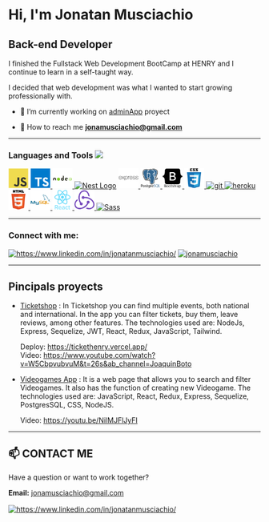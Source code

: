 # Hi, I'm Jonatan Musciachio
## Back-end Developer


I finished the Fullstack Web Development BootCamp at HENRY and I continue to learn in a self-taught way.

I decided that web development was what I wanted to start growing professionally with.</h3>

- 🎫 I’m currently working on [adminApp](https://github.com/tomasbarcojo/adm-app) proyect

- 📧 How to reach me **jonamusciachio@gmail.com**

---

<h3 align="left">Languages and Tools <img src = "https://media2.giphy.com/media/QssGEmpkyEOhBCb7e1/giphy.gif?cid=ecf05e47a0n3gi1bfqntqmob8g9aid1oyj2wr3ds3mg700bl&rid=giphy.gif" width = 32px></h3>
<p align="left"> 
 <a href="https://developer.mozilla.org/en-US/docs/Web/JavaScript" target="_blank" rel="noreferrer"> <img src="https://raw.githubusercontent.com/devicons/devicon/master/icons/javascript/javascript-original.svg" alt="javascript" width="40" height="40"/> </a> 
<a href="https://www.typescriptlang.org/" target="_blank" rel="noreferrer"> <img src="https://raw.githubusercontent.com/devicons/devicon/master/icons/typescript/typescript-original.svg" alt="typescript" width="40" height="40"/> </a>
<a href="https://nodejs.org" target="_blank" rel="noreferrer"> <img src="https://raw.githubusercontent.com/devicons/devicon/master/icons/nodejs/nodejs-original-wordmark.svg" alt="nodejs" width="40" height="40"/> </a>
 <a href="http://nestjs.com/" target="blank"><img src="https://nestjs.com/img/logo_text.svg" width="40" height="40" alt="Nest Logo" /></a>
 <a href="https://expressjs.com" target="_blank" rel="noreferrer"> <img src="https://raw.githubusercontent.com/devicons/devicon/master/icons/express/express-original-wordmark.svg" alt="express" width="40" height="40"/> </a> 
 <a href="https://www.postgresql.org" target="_blank" rel="noreferrer"> <img src="https://raw.githubusercontent.com/devicons/devicon/master/icons/postgresql/postgresql-original-wordmark.svg" alt="postgresql" width="40" height="40"/> </a> 
<a href="https://getbootstrap.com" target="_blank" rel="noreferrer"> <img src="https://raw.githubusercontent.com/devicons/devicon/master/icons/bootstrap/bootstrap-plain-wordmark.svg" alt="bootstrap" width="40" height="40"/> </a>
<a href="https://www.w3schools.com/css/" target="_blank" rel="noreferrer"> <img src="https://raw.githubusercontent.com/devicons/devicon/master/icons/css3/css3-original-wordmark.svg" alt="css3" width="40" height="40"/> </a> 
<a href="https://git-scm.com/" target="_blank" rel="noreferrer"> <img src="https://www.vectorlogo.zone/logos/git-scm/git-scm-icon.svg" alt="git" width="40" height="40"/> </a>
 <a href="https://heroku.com" target="_blank" rel="noreferrer"> <img src="https://www.vectorlogo.zone/logos/heroku/heroku-icon.svg" alt="heroku" width="40" height="40"/> </a>
  <a href="https://www.w3.org/html/" target="_blank" rel="noreferrer"> <img src="https://raw.githubusercontent.com/devicons/devicon/master/icons/html5/html5-original-wordmark.svg" alt="html5" width="40" height="40"/> </a>
 <a href="https://www.mysql.com/" target="_blank" rel="noreferrer"> <img src="https://raw.githubusercontent.com/devicons/devicon/master/icons/mysql/mysql-original-wordmark.svg" alt="mysql" width="40" height="40"/> </a> 
<a href="https://reactjs.org/" target="_blank" rel="noreferrer"> <img src="https://raw.githubusercontent.com/devicons/devicon/master/icons/react/react-original-wordmark.svg" alt="react" width="40" height="40"/> </a>
 <a href="https://redux.js.org" target="_blank" rel="noreferrer"> <img src="https://raw.githubusercontent.com/devicons/devicon/master/icons/redux/redux-original.svg" alt="redux" width="40" height="40"/> </a> 
 <a  href="https://github.com/sass">
 <img alt="Sass" src="https://rawgit.com/sass/sass-site/main/source/assets/img/logos/logo.svg" width="40" height="40"/></a>
 </p>

---

<h3 align="left">Connect with me:</h3>
<p align="left">
<a href="https://www.linkedin.com/in/jonatanmusciachio/" target="blank"><img align="center" src="https://raw.githubusercontent.com/rahuldkjain/github-profile-readme-generator/master/src/images/icons/Social/linked-in-alt.svg" alt="https://www.linkedin.com/in/jonatanmusciachio/" height="30" width="40" /></a>
<a href="https://www.instagram.com/jonamusciachio/" target="blank"><img align="center" src="https://raw.githubusercontent.com/rahuldkjain/github-profile-readme-generator/master/src/images/icons/Social/instagram.svg" alt="jonamusciachio" height="30" width="40" /></a>
</p>

---


## Pincipals proyects

- [Ticketshop](https://github.com/LuisDanielRB/ecommerce_pg) : In Ticketshop you can find multiple events, both national and international.
In the app you can filter tickets, buy them, leave reviews, among other features.
The technologies used are: NodeJs, Express, Sequelize, JWT, React, Redux, JavaScript, Tailwind.

   Deploy: https://tickethenry.vercel.app/            
   Video: https://www.youtube.com/watch?v=W5CbpvubvuM&t=26s&ab_channel=JoaquinBoto
   

- [Videogames App](https://github.com/jonafm14/PI-videogames) : It is a web page that allows you to search and filter Videogames. It also has the function of creating new Videogame. The technologies used are: JavaScript, React, Redux, Express, Sequelize, PostgresSQL, CSS, NodeJS.

   Video: https://youtu.be/NilMJFlJyFI
---

## 📫 CONTACT ME

Have a question or want to work together?

**Email:** jonamusciachio@gmail.com

<a href="https://www.linkedin.com/in/jonatanmusciachio/" target="blank">
<img align="center" src="https://cdn.jsdelivr.net/npm/simple-icons@3.0.1/icons/linkedin.svg" alt="https://www.linkedin.com/in/jonatanmusciachio/" height="30" width="40" /></a>
